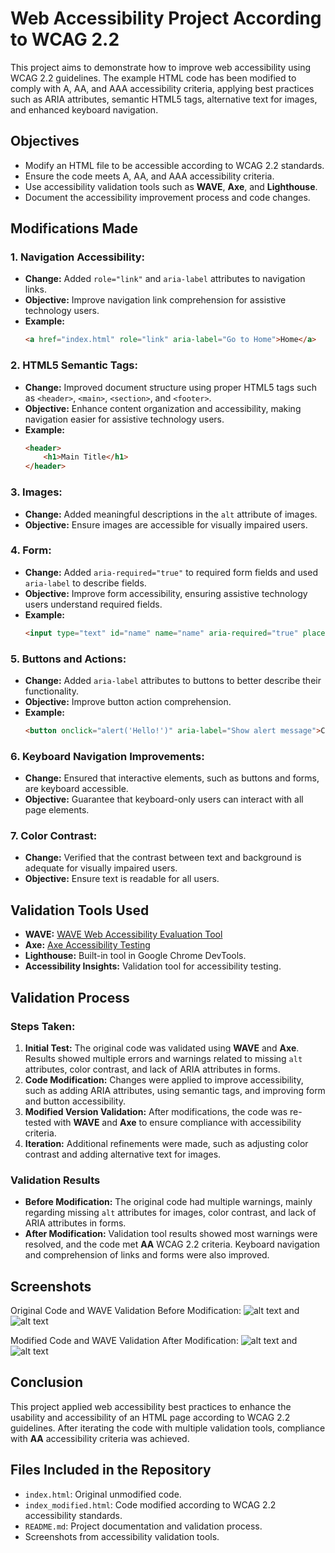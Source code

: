# Web Accessibility Project According to WCAG 2.2

This project aims to demonstrate how to improve web accessibility using WCAG 2.2 guidelines. The example HTML code has been modified to comply with A, AA, and AAA accessibility criteria, applying best practices such as ARIA attributes, semantic HTML5 tags, alternative text for images, and enhanced keyboard navigation.

## Objectives

- Modify an HTML file to be accessible according to WCAG 2.2 standards.
- Ensure the code meets A, AA, and AAA accessibility criteria.
- Use accessibility validation tools such as **WAVE**, **Axe**, and **Lighthouse**.
- Document the accessibility improvement process and code changes.

## Modifications Made

### 1. **Navigation Accessibility:**
   - **Change:** Added `role="link"` and `aria-label` attributes to navigation links.
   - **Objective:** Improve navigation link comprehension for assistive technology users.
   - **Example:**
     ```html
     <a href="index.html" role="link" aria-label="Go to Home">Home</a>
     ```

### 2. **HTML5 Semantic Tags:**
   - **Change:** Improved document structure using proper HTML5 tags such as `<header>`, `<main>`, `<section>`, and `<footer>`.
   - **Objective:** Enhance content organization and accessibility, making navigation easier for assistive technology users.
   - **Example:**
     ```html
     <header>
         <h1>Main Title</h1>
     </header>
     ```

### 3. **Images:**
   - **Change:** Added meaningful descriptions in the `alt` attribute of images.
   - **Objective:** Ensure images are accessible for visually impaired users.
   

### 4. **Form:**
   - **Change:** Added `aria-required="true"` to required form fields and used `aria-label` to describe fields.
   - **Objective:** Improve form accessibility, ensuring assistive technology users understand required fields.
   - **Example:**
     ```html
     <input type="text" id="name" name="name" aria-required="true" placeholder="Enter your name" aria-label="Field to enter name">
     ```

### 5. **Buttons and Actions:**
   - **Change:** Added `aria-label` attributes to buttons to better describe their functionality.
   - **Objective:** Improve button action comprehension.
   - **Example:**
     ```html
     <button onclick="alert('Hello!')" aria-label="Show alert message">Click Me</button>
     ```

### 6. **Keyboard Navigation Improvements:**
   - **Change:** Ensured that interactive elements, such as buttons and forms, are keyboard accessible.
   - **Objective:** Guarantee that keyboard-only users can interact with all page elements.

### 7. **Color Contrast:**
   - **Change:** Verified that the contrast between text and background is adequate for visually impaired users.
   - **Objective:** Ensure text is readable for all users.

## Validation Tools Used

- **WAVE:** [WAVE Web Accessibility Evaluation Tool](https://wave.webaim.org/)
- **Axe:** [Axe Accessibility Testing](https://www.deque.com/axe/browser-extensions/)
- **Lighthouse:** Built-in tool in Google Chrome DevTools.
- **Accessibility Insights:** Validation tool for accessibility testing.

## Validation Process

### Steps Taken:

1. **Initial Test:** The original code was validated using **WAVE** and **Axe**. Results showed multiple errors and warnings related to missing `alt` attributes, color contrast, and lack of ARIA attributes in forms.
2. **Code Modification:** Changes were applied to improve accessibility, such as adding ARIA attributes, using semantic tags, and improving form and button accessibility.
3. **Modified Version Validation:** After modifications, the code was re-tested with **WAVE** and **Axe** to ensure compliance with accessibility criteria.
4. **Iteration:** Additional refinements were made, such as adjusting color contrast and adding alternative text for images.

### Validation Results

- **Before Modification:** The original code had multiple warnings, mainly regarding missing `alt` attributes for images, color contrast, and lack of ARIA attributes in forms.
- **After Modification:** Validation tool results showed most warnings were resolved, and the code met **AA** WCAG 2.2 criteria. Keyboard navigation and comprehension of links and forms were also improved.

## Screenshots

Original Code and WAVE Validation Before Modification:
![alt text](image3.png) and ![alt text](image4.png)

Modified Code and WAVE Validation After Modification:
![alt text](image5.png) and ![alt text](image6.png)

## Conclusion

This project applied web accessibility best practices to enhance the usability and accessibility of an HTML page according to WCAG 2.2 guidelines. After iterating the code with multiple validation tools, compliance with **AA** accessibility criteria was achieved.

## Files Included in the Repository

- `index.html`: Original unmodified code.
- `index_modified.html`: Code modified according to WCAG 2.2 accessibility standards.
- `README.md`: Project documentation and validation process.
- Screenshots from accessibility validation tools.
